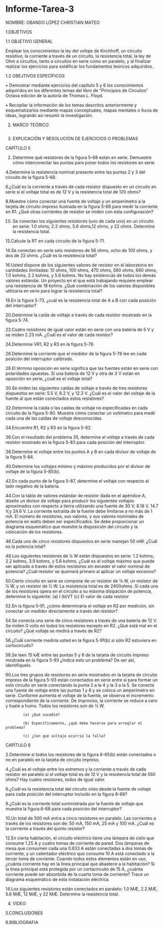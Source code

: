 # Informe-Tarea-3

NOMBRE: OBANDO LÓPEZ CHRISTIAN MATEO 

1.OBJETIVOS

1.1 OBJETIVO GENERAL

Emplear los conocimientos la ley del voltaje de Kirchhoff, un circuito resistivo, la corriente a través de un circuito, la resistencia total, la ley de Ohm a circuitos, tanto a circuitos en serie como en paralelo, y al finalizar realizar los ejercicios para soldificar los fundamentos teóricos adquiridos.

1.2 OBEJTIVOS ESPECÍFICOS

• Demostrar mediante ejercicios del capítulo 5 y 6 los conocimientos adquiridos en los diferentes temas del libro de “Principios de Circuitos” Octava edición de la autoría de Thomas L. Floyd.

• Recopilar la información de los temas descritos anteriormente y esquematizarlos mediante mapas conceptuales, mapas mentales o lluvia de ideas, logrando así resumir la investigación.

2. MARCO TEÓRICO

![]()

3. EXPLICACIÓN Y RESOLUCIÓN DE EJERCICIOS O PROBLEMAS

  CAPÍTULO 5
  
  2. Determine qué resistores de la figura 5-68 están en serie. Demuestre cómo interconectar las puntas para poner todos los resistores en serie.

  4.Determine la resistencia nominal presente entre las puntas 2 y 3 del circuito de la figura 5-68.

  6.¿Cuál es la corriente a través de cada resistor dispuesto en un circuito en serie si el voltaje total es de 12 V y la resistencia total de     120 ohms?

  8.Muestre cómo conectar una fuente de voltaje y un amperímetro a la tarjeta de circuito impreso ilustrada en la figura 5-68 para medir la         corriente en R1. ¿Qué otras corrientes de resistor se miden con esta configuración?

  10. Se conectan los siguientes resistores (uno de cada uno) en un circuito en serie: 1.0 ohms, 2.2 ohms, 5.6 ohms,12 ohms, y 22 ohms. Determine   la resistencia   total.

  12.Calcule la RT en cada circuito de la figura 5-71.
  
  14.Se conectan en serie seis resistores de 56 ohms, ocho de 100 ohms, y dos de 22 ohms. ¿Cuál es la resistencia total?
  
  16.Usted dispone de los siguientes valores de resistor en el laboratorio en cantidades ilimitadas: 10 ohms, 100 ohms, 470 ohms, 560 ohms, 680     ohms, 1.0 kohms, 2.2 kohms, y 5.6 kohms. No hay existencias de todos los demás valores estándar. Un proyecto en el que está trabajando requiere   emplear una resistencia de 18 kohms. ¿Qué combinación de los valores disponibles utilizaría en serie para lograr la resistencia total?
  
  18.En la figura 5-73, ¿cuál es la resistencia total de A a B con cada posición del interruptor?
  
  20.Determine la caída de voltaje a través de cada resistor mostrado en la figura 5-74.
  
  22.Cuatro resistores de igual valor están en serie con una batería de 5 V y se miden 2.23 mA. ¿Cuál es el valor de cada resistor?
  
  24.Determine VR1, R2 y R3 en la figura 5-76.
  
  26.Determine la corriente que el medidor de la figura 5-78 lee en cada posición del interruptor calibrado.


  28.El término oposición en serie significa que las fuentes están en serie con polaridades opuestas. Si una batería de 12 V y otra de 3 V están   en oposición en serie, ¿cuál es el voltaje total?

  30.Se miden las siguientes caídas de voltaje a través de tres resistores dispuestos en serie: 5.5 V, 8.2 V, y 12.3 V. ¿Cuál es el valor del       voltaje de la fuente al que están conectados estos resistores?
  
  32.Determine la caída o las caídas de voltaje no especificadas en cada circuito de la figura 5-80. Muestre cómo conectar un voltímetro para       medir cada una de las caídas de voltaje desconocidas.
  
  34.Encuentre R1, R2 y R3 en la figura 5-82.
  
  36.Con el resultado del problema 35, determine el voltaje a través de cada resistor mostrado en la figura 5-83 para cada posición del             interruptor.
  
  38.Determine el voltaje entre los puntos A y B en cada divisor de voltaje de la figura 5-84.
  
  40.Determine los voltajes mínimo y máximo producidos por el divisor de voltaje de la figura 5-85(b).
  
  42.En cada punto de la figura 5-87, determine el voltaje con respecto al lado negativo de la batería.
  
  44.Con la tabla de valores estándar de resistor dada en el apéndice A, diseñe un divisor de voltaje para producir los siguientes voltajes         aproximados con respecto a tierra utilizando una fuente de 30 V; 8.18 V, 14.7 V,y 24.6 V. La corriente extraída de la fuente debe limitarse a     no más de 1 mA. El número de resistores, sus valores, y sus valores nominales de potencia en watts deben ser especificados. Se debe               proporcionar un diagrama esquemático que muestre la disposición del circuito y la colocación de los resistores.
  
  46.Cada uno de cinco resistores dispuestos en serie manejan 50 mW. ¿Cuál es la potencia total?
  
  48.Los siguientes resistores de 1⁄4 W están dispuestos en serie: 1.2 kohms, 2.2 kohms, 3.9 kohms, y 5.6 kohms. ¿Cuál es el voltaje máximo que     puede ser aplicado a través de estos resistores sin exceder el valor nominal de potencia? ¿Cuál resistor se quemará primero al aplicar un         voltaje excesivo?
  
  50.Cierto circuito en serie se compone de un resistor de 1⁄8 W, un resistor de 1⁄4 W, y un resistor de 1⁄2 W. La resistencia total es de         2400ohms. Si cada uno de los resistores opera en el circuito a su máxima disipación de potencia, determine lo siguiente:
        (a) I 
        (b)VT 
        (c) El valor de cada resistor
        
   52.En la figura 5-91, ¿cómo determinaría el voltaje en R2 por medición, sin conectar un medidor directamente a través del resistor?
   
   54.Se conecta una serie de cinco resistores a través de una batería de 12 V. Se miden 0 volts en todos los resistores excepto en R2. ¿Qué está    mal en el circuito? ¿Qué voltaje se medirá a través de R2?
   
   56.¿Cuál corriente mediría usted en la figura 5-91(b) si sólo R2 estuviera en cortocircuito?
   
   58.Se leen 15 kÆ entre las puntas 5 y 6 de la tarjeta de circuito impreso mostrada en la figura 5-93 ¿Indica esto un problema? De ser así,        identifíquelo.
   
   60.Los tres grupos de resistores en serie mostrados en la tarjeta de circuito impreso de la figura 5-93 están conectados en serie entre sí        para formar un solo circuito en serie conectando la punta 2 a la 4 y la 3 a la 5. Se conecta una fuente de voltaje entre las puntas 1 y 6 y se    coloca un amperímetro en serie. Conforme aumenta el voltaje de la fuente, se observa el incremento correspondiente de la corriente. De            improviso, la corriente se reduce a cero y huele a humo. Todos los resistores son de 1⁄2 W.
   
            (a) ¿Qué sucedió?
            
            (b) Específicamente, ¿qué debe hacerse para arreglar el problema?
            
            (c) ¿Con qué voltaje ocurrió la falla?
   
   CAPÍTULO 6 
   
   2.Determine si todos los resistores de la figura 6-65(b) están conectados o no en paralelo en la tarjeta de circuito impreso.
   
   4.¿Cuál es el voltaje entre los extremos y la corriente a través de cada resistor en paralelo si el voltaje total es de 12 V y la resistencia    total de 550 ohms? Hay cuatro resistores, todos de igual valor.
   
   6.¿Cuál es la resistencia total del circuito visto desde la fuente de voltaje para cada posición del interruptor incluido en la figura 6-68?
   
   8.¿Cuál es la corriente total suministrada por la fuente de voltaje que muestra la figura 6-68 para cada posición del interruptor?
   
   10.Un total de 500 mA entra a cinco resistores en paralelo. Las corrientes a través de los resistores son de: 50 mA, 150 mA, 25 mA y 100 mA.      ¿Cuál es la corriente a través del quinto resistor?
   
   12.En cierta habitación, el circuito eléctrico tiene una lámpara de cielo que consume 1.25 A y cuatro tomas de corriente de pared. Dos            lámparas de mesa que consumen cada una 0.833 A están conectadas a dos tomas de corriente, y un calentador eléctrico que consume 10 A está        conectado a la tercer toma de corriente. Cuando todos estos elementos están en uso, ¿cuánta corriente hay en la línea principal que abastece a    la habitación? Si la línea principal está protegida por un cortacircuito de 15 A, ¿cuánta corriente puede ser absorbida de la cuarta toma de      corriente? Trace un diagrama esquemático de esta instalación eléctrica.
   
   14.Los siguientes resistores están conectados en paralelo: 1.0 MÆ, 2.2 MÆ, 5.6 MÆ, 12 MÆ, y 22 MÆ. Determine la resistencia total.



4. VIDEO

5.CONCLUSIONES

6.BIBLIOGRAFIA

